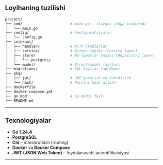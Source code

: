 
##  Loyihaning tuzilishi

```bash
project/
├── cmd/                      # main.go – ilovani ishga tushuradi
│   └── main.go
├── config/                   # konfiguratsiyalar
│   └── config.go
├── internal/
│   ├── handler/              # HTTP handlerlar
│   ├── service/              # Biznes logika (Service layer)
│   ├── store/                # Ma'lumotlar bazasi (Repository layer)
│   │   └── postgres/
│   └── model/                # Struct/model fayllari
├── migrations/               # SQL fayllar (up/down)
├── pkg/
│   ├── jwt/                  # JWT yaratish va tekshirish
│   └── hash/                 # Parolni hash qilish
├── Dockerfile
├── docker-compose.yml
├── go.mod                    # Go modul fayli
└── README.md
```

---

##  Texnologiyalar

- **Go 1.24.4**
- **PostgreSQL**
- **Chi** – marshrutlash (routing)
- **Docker** va **Docker Compose**
- **JWT (JSON Web Token)** – foydalanuvchi autentifikatsiyasi

---

